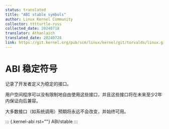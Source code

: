 ```yaml
---
status: translated
title: "ABI stable symbols"
author: Linux Kernel Community
collector: tttturtle-russ
collected_date: 20240718
translator: Athanlaich
translated_date: 20240728
link: https://git.kernel.org/pub/scm/linux/kernel/git/torvalds/linux.git/tree/Documentation/admin-guide/abi-stable.rst
---
```


# ABI 稳定符号

记录了开发者定义为稳定的接口。

用户空间程序可以没有限制地自由使用这些接口，并且这些接口将在未来至少2年内保证向后兼容。

大多数接口（如系统调用）预期将永远不会改变，并始终可用。

::: {.kernel-abi rst=""}
ABI/stable
:::
